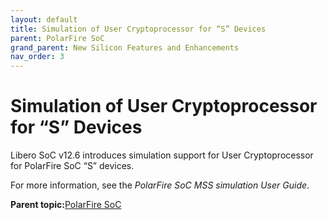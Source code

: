 ```yaml
---
layout: default
title: Simulation of User Cryptoprocessor for “S” Devices
parent: PolarFire SoC
grand_parent: New Silicon Features and Enhancements
nav_order: 3
---
```



# Simulation of User Cryptoprocessor for “S” Devices

Libero SoC v12.6 introduces simulation support for User Cryptoprocessor for PolarFire SoC “S” devices.



For more information, see the *PolarFire SoC MSS simulation User Guide*.

**Parent topic:**[PolarFire SoC](GUID-01242F39-2030-4BC9-A2F4-EA1744E85B84.md)

